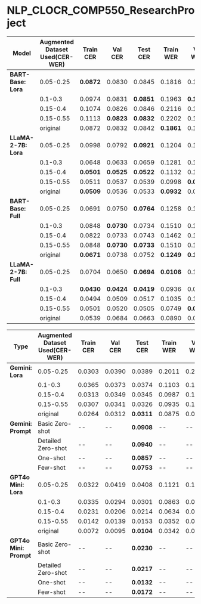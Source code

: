 # NLP_CLOCR_COMP550_ResearchProject

| **Model**                | **Augmented Dataset Used(CER-WER)** | **Train CER** | **Val CER** | **Test CER** | **Train WER** | **Val WER** | **Test WER** |
|--------------------------|------------------|---------------|-------------|--------------|---------------|-------------|--------------|
| **BART-Base: Lora**       | 0.05-0.25        | **0.0872**    | 0.0830      | 0.0845       | 0.1816        | 0.1850      | **0.1743**   |
|                          | 0.1-0.3          | 0.0974        | 0.0831      | **0.0851**   | 0.1963        | **0.1833**  | 0.1744       |
|                          | 0.15-0.4         | 0.1074        | 0.0826      | 0.0846       | 0.2116        | 0.1847      | **0.1754**   |
|                          | 0.15-0.55        | 0.1113        | **0.0823**  | **0.0832**   | 0.2202        | 0.1856      | 0.1751       |
|                          | original         | 0.0872        | 0.0832      | 0.0842       | **0.1861**    | 0.1845      | 0.1753       |
| **LLaMA-2-7B: Lora**      | 0.05-0.25        | 0.0998        | 0.0792      | **0.0921**   | 0.1204        | 0.1113      | **0.1915**   |
|                          | 0.1-0.3          | 0.0648        | 0.0633      | 0.0659       | 0.1281        | 0.1198      | 0.1113       |
|                          | 0.15-0.4         | **0.0501**    | **0.0525**  | **0.0522**   | 0.1132        | 0.1168      | 0.1212       |
|                          | 0.15-0.55        | 0.0511        | 0.0537      | 0.0539       | 0.0998        | **0.0988**  | **0.0942**   |
|                          | original         | **0.0509**    | 0.0536      | 0.0533       | **0.0932**    | 0.0990      | 0.0949       |
| **BART-Base: Full**       | 0.05-0.25        | 0.0691        | 0.0750      | **0.0764**   | 0.1258        | 0.1417      | **0.1386**   |
|                          | 0.1-0.3          | 0.0848        | **0.0730**  | 0.0734       | 0.1510        | 0.1412      | 0.1361       |
|                          | 0.15-0.4         | 0.0822        | 0.0733      | 0.0743       | 0.1462        | 0.1429      | **0.1354**   |
|                          | 0.15-0.55        | 0.0848        | **0.0730**  | **0.0733**   | 0.1510        | 0.1412      | 0.1361       |
|                          | original         | **0.0671**    | 0.0738      | 0.0752       | **0.1249**    | **0.1403**  | 0.1355       |
| **LLaMA-2-7B: Full**      | 0.05-0.25        | 0.0704        | 0.0650      | **0.0694**   | **0.0106**    | 0.1024      | 0.1130       |
|                          | 0.1-0.3          | **0.0430**    | **0.0424**  | **0.0419**   | 0.0936        | 0.0977      | **0.0862**   |
|                          | 0.15-0.4         | 0.0494        | 0.0509      | 0.0517       | 0.1035        | 0.1021      | **0.1197**   |
|                          | 0.15-0.55        | 0.0501        | 0.0520      | 0.0505       | 0.0749        | **0.0893**  | 0.0881       |
|                          | original         | 0.0539        | 0.0684      | 0.0663       | 0.0890        | 0.0932      | 0.1011       |


| **Type**                | **Augmented Dataset Used(CER-WER)**   | **Train CER** | **Val CER** | **Test CER** | **Train WER** | **Val WER** | **Test WER** |
|-------------------------|------------|---------------|-------------|--------------|---------------|-------------|--------------|
| **Gemini: Lora**        | 0.05-0.25  | 0.0303        | 0.0390      | 0.0389       | 0.2011        | 0.2054      | 0.2103       |
|                         | 0.1-0.3    | 0.0365        | 0.0373      | 0.0374       | 0.1103        | 0.1151      | 0.1198       |
|                         | 0.15-0.4   | 0.0313        | 0.0349      | 0.0345       | 0.0987        | 0.1051      | 0.1104       |
|                         | 0.15-0.55  | 0.0307        | 0.0341      | 0.0326       | 0.0935        | 0.1163      | 0.1192       |
|                         | original   | 0.0264        | 0.0312      | **0.0311**   | 0.0875        | 0.0944      | **0.0952**   |
| **Gemini: Prompt**      | Basic Zero-shot  | --          | --          | **0.0908**   | --            | --          | **0.3512**   |
|                         | Detailed Zero-shot  | --        | --          | **0.0940**   | --            | --          | **0.3335**   |
|                         | One-shot         | --        | --          | **0.0857**   | --            | --          | **0.2923**   |
|                         | Few-shot         | --        | --          | **0.0753**   | --            | --          | **0.2577**   |
| **GPT4o Mini: Lora**    | 0.05-0.25  | 0.0322        | 0.0419      | 0.0408       | 0.1121        | 0.1098      | 0.1124       |
|                         | 0.1-0.3    | 0.0335        | 0.0294      | 0.0301       | 0.0863        | 0.0893      | 0.0921       |
|                         | 0.15-0.4   | 0.0231        | 0.0206      | 0.0214       | 0.0634        | 0.0681      | 0.0871       |
|                         | 0.15-0.55  | 0.0142        | 0.0139      | 0.0153       | 0.0352        | 0.0347      | 0.0401       |
|                         | original   | 0.0072        | 0.0095      | **0.0104**   | 0.0342        | 0.0351      | **0.0287**   |
| **GPT4o Mini: Prompt**  | Basic Zero-shot  | --        | --          | **0.0230**   | --            | --          | **0.1242**   |
|                         | Detailed Zero-shot  | --        | --          | **0.0217**   | --            | --          | **0.1115**   |
|                         | One-shot         | --        | --          | **0.0132**   | --            | --          | **0.0937**   |
|                         | Few-shot         | --        | --          | **0.0172**   | --            | --          | **0.0764**   |
